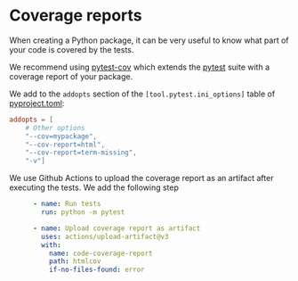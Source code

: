 # Coverage reports

When creating a Python package, it can be very useful to know what part of your code is covered by the tests.

We recommend using [pytest-cov](https://pytest-cov.readthedocs.io/en/latest/) which extends the [pytest](./python-testing.md) suite with a coverage report of your package.

We add to the `addopts` section of the `[tool.pytest.ini_options]` table of [pyproject.toml](content:pyproject):
```toml
addopts = [
    # Other options
    "--cov=mypackage",
    "--cov-report=html",
    "--cov-report=term-missing",
    "-v"]
```

We use Github Actions to upload the coverage report as an artifact after executing the tests. We add the following step
```yaml
      - name: Run tests
        run: python -m pytest

      - name: Upload coverage report as artifact
        uses: actions/upload-artifact@v3
        with:
          name: code-coverage-report
          path: htmlcov
          if-no-files-found: error
```
